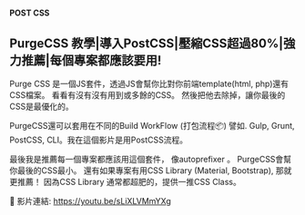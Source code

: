 #### POST CSS
PurgeCSS 教學|導入PostCSS|壓縮CSS超過80%|強力推薦|每個專案都應該要用!
--------------------------------------------

Purge CSS 是一個JS套件，透過JS會幫你比對你前端template(html, php)還有CSS檔案。
看看有沒有沒有用到或多餘的CSS。 然後把他去除掉，讓你最後的CSS是最優化的。

PurgeCSS還可以套用在不同的Build WorkFlow (打包流程📦) 
譬如. Gulp, Grunt, PostCSS, CLI。我在這個影片是用PostCSS流程。 

最後我是推薦每一個專案都應該用這個套件， 像autoprefixer 。 
PurgeCSS會幫你最後的CSS最小。 
還有如果專案有用CSS Library (Material, Bootstrap), 那就更推薦！
因為CSS Library 通常都超肥的，提供一推CSS Class。

🔗 影片連結: https://youtu.be/sLiXLVMmYXg







